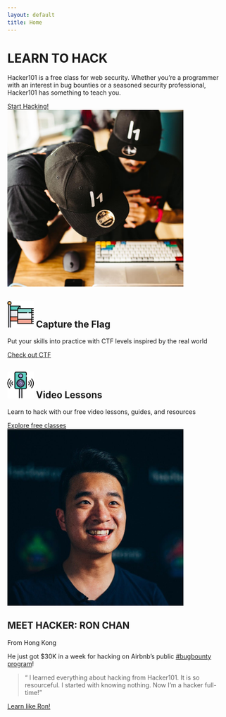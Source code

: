 ```yaml
---
layout: default
title: Home
---
```


<div class="container">
  <div class="row">
    <div class="col-md-6 py-4 align-self-center">
      <h1>
        LEARN TO HACK
      </h1>
      <p class="lead my-3">
        Hacker101 is a free class for web security. Whether you&#8217;re a
        programmer with an interest in bug bounties or a seasoned security
        professional, Hacker101 has something to teach you.
      </p>
      <a class="btn btn-primary" href="/resources#2">
        Start Hacking!
      </a>
    </div>
    <div class="col-md-5 offset-md-1 py-4">
      <img src="/assets/learn-to-hack.jpg" alt="Hackers collaborating" class="img-fluid float-right rounded-lg" height="400" />
    </div>
  </div>
</div>
<div class="container-fluid bg-darker text-light">
  <div class="container">
    <div class="row">
      <div class="col-md-5 py-4">
        <h2 class="my-2">
          <img src="/assets/flag.svg" alt="Flag" class="mr-2" height="60">
          <span class="align-middle my-2">Capture the Flag</span>
        </h2>
        <p class="lead my-3">
          Put your skills into practice with CTF levels inspired by the real world
        </p>
        <a href="https://ctf.hacker101.com/" class="btn btn-outline-secondary">
          Check out CTF
        </a>
      </div>
      <div class="col-md-5 offset-md-1 py-4">
        <h2 class="my-2">
          <img src="/assets/speaker.svg" alt="Speaker" class="mr-2" height="60">
          <span class="align-middle my-2">Video Lessons</span>
        </h2>
        <p class="lead my-3">
          Learn to hack with our free video lessons, guides, and resources
        </p>
        <a href="/videos" class="btn btn-outline-secondary">
          Explore free classes
        </a>
      </div>
    </div>
  </div>
</div>
<div class="container">
  <div class="row">
    <div class="col-md-6 py-4">
      <img src="/assets/ron-chan.jpg" alt="Hacker: Ron Chan" class="img-fluid rounded-lg" height="400" />
    </div>
    <div class="col-md-6 py-4 align-self-center">
      <h2>
        MEET HACKER: RON CHAN
      </h2>
      <span class="h5">
        From Hong Kong
      </span>
      <p class="lead my-3">
        He just got $30K in a week for hacking on Airbnb&#8217;s public
        <a href="https://hackerone.com/airbnb">#bugbounty program</a>!
      </p>
      <blockquote class="blockquote text-success my-3">
        <span class="position-absolute" style="left: 7px">&#8220;</span>
        I learned everything about hacking from Hacker101. It is so
        resourceful. I started with knowing nothing. Now I&#8217;m a hacker
        full-time!&#8221;
      </blockquote>
      <a href="/resources#2" class="btn btn-outline-secondary">
        Learn like Ron!
      </a>
    </div>
  </div>
</div>
